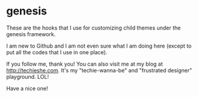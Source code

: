 genesis
=======

These are the hooks that I use for customizing child themes under the genesis framework.

I am new to Github and I am not even sure what I am doing here (except to put all the codes that I use in one place).

If you follow me, thank you! You can also visit me at my blog at http://techieshe.com. It's my "techie-wanna-be"
and "frustrated designer" playground. LOL!

Have a nice one!
